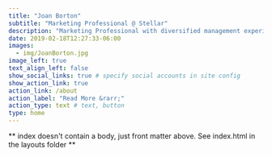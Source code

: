 ```yaml
---
title: "Joan Borton"
subtitle: "Marketing Professional @ Stellar"
description: "Marketing Professional with diversified management experience in strategic planning, brand management and promotions. Ability to build strong cross-functional teams through influence, motivation and change management. Recognized for leadership, communication and problem-solving."
date: 2019-02-18T12:27:33-06:00
images:
  - img/JoanBorton.jpg
image_left: true
text_align_left: false
show_social_links: true # specify social accounts in site config
show_action_link: true
action_link: /about
action_label: "Read More &rarr;"
action_type: text # text, button
type: home
---
```


** index doesn't contain a body, just front matter above.
See index.html in the layouts folder **
